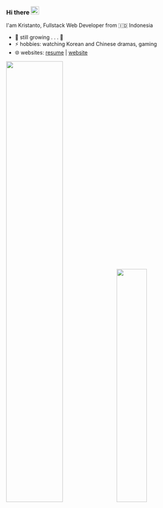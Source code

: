 ### Hi there <img src="https://media.giphy.com/media/hvRJCLFzcasrR4ia7z/giphy.gif" width="22">

I'am Kristanto, Fullstack Web Developer from 🇮🇩 Indonesia

- 🌱 still growing . . . 🤣
- ⚡ hobbies: watching Korean and Chinese dramas, gaming
- 🌐 websites: [resume](https://vantanto.github.io) | [website](https://vantanto.my.id)

<div class='container'>
<img style="height: auto; width: 55%;" class="img" src="https://github-readme-stats.vercel.app/api?username=vantanto&hide=stars&count_private=true&show_icons=true&theme=algolia&border_radius=20" />
&nbsp;
&nbsp;
<img style="height: auto; width: 40%;" class="img" src="https://github-readme-stats.vercel.app/api/top-langs/?username=vantanto&layout=compact&show_icons=true&theme=algolia&border_radius=20" /></div>
</div>
